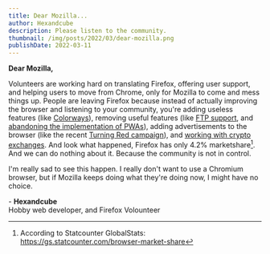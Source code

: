 ```yaml
---
title: Dear Mozilla...
author: Hexandcube
description: Please listen to the community.
thumbnail: /img/posts/2022/03/dear-mozilla.png
publishDate: 2022-03-11
---
```


**Dear Mozilla,**

Volunteers are working hard on translating Firefox, offering user support, and helping users to move from Chrome, only for Mozilla to come and mess things up. People are leaving Firefox because instead of actually improving the browser and listening to your community, you're adding useless features (like [Colorways](https://blog.mozilla.org/en/products/firefox/introducing-new-colorways-for-firefox-94/)), removing useful features (like [FTP support](https://blog.mozilla.org/security/2021/07/20/stopping-ftp-support-in-firefox-90/), and [abandoning the implementation of PWAs](https://bugzilla.mozilla.org/show_bug.cgi?id=1407202)), adding advertisements to the browser (like the recent [Turning Red campaign](https://blog.mozilla.org/en/products/firefox/true-colors-with-firefox-pixar-animation-studios-turning-red/)), and [working with crypto exchanges](https://twitter.com/mozilla/status/1476951030638260225). And look what happened, Firefox has only 4.2% marketshare[^1]. And we can do nothing about it. Because the community is not in control.

I'm really sad to see this happen. I really don't want to use a Chromium browser, but if Mozilla keeps doing what they're doing now, I might have no choice.


\- **Hexandcube**<br>
Hobby web developer, and Firefox Volounteer

[^1]: According to Statcounter GlobalStats: https://gs.statcounter.com/browser-market-share